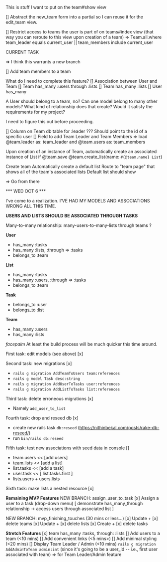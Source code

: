 This is stuff I want to put on the team#show view
 <!-- Team Leader: <%= @team.leader.name %> 
 Team Members
 <ul>
    <% @team.members.each do |member| %>
    <li><%= `#{member.name} | #{member.role}` %></li>
    <% end %>
 </ul>

 Team Tasks - ??? -->

 [] Abstract the new_team form into a partial so I can reuse it for the edit_team view.

 [] Restrict access to teams the user is part of on teams#index view (that way you can reroute to this view upon creation of a team)
  => Team.all.where team_leader equals current_user || team_members include current_user

CURRENT TASK

=> I think this warrants a new branch

[] Add team members to a team

What do I need to complete this feature?
[] Association between User and Team
   [] Team has_many :users through :lists 
   [] Team has_many :lists 
   [] User has_many 

A User should belong to a team, no? Can one model belong to many other models? What kind of relationship does that create? Would it satisfy the requirements for my project?

I need to figure this out before proceeding.

[] Column on Team db table for :leader ??? Should point to the id of a specific user 
[] Field to add Team Leader and Team Members => load @team.leader as: team_leader and @team.users as: team_members

Upon creation of an instance of Team, automatically create an associated instance of List
   if @team.save 
      @team.create_list(name: `#{@team.name} List`)

Create team
Automatically create a default list 
Route to "team page" that shows all of the team's associated lists 
Default list should show

=> Go from there

*** WED OCT 6 ***

I've come to a realization. I'VE HAD MY MODELS AND ASSOCIATIONS WRONG ALL THIS TIME. 

**USERS AND LISTS SHOULD BE ASSOCIATED THROUGH TASKS**

Many-to-many relationship: many-users-to-many-lists through teams ?

**User**

- has_many :tasks
- has_many :lists, :through ⇒ :tasks
- belongs_to :team

**List**

- has_many :tasks
- has_many :users, :through ⇒ :tasks
- belongs_to :team

**Task**

- belongs_to :user
- belongs_to :list

**Team**

- has_many :users
- has_many :lists

*facepalm* At least the build process will be much quicker this time around. 

First task: edit models (see above) [x]

Second task: new migrations [x]

- `rails g migration AddTeamToUsers team:references`
- `rails g model Task desc:string`
- `rails g migration AddUserToTasks user:references`
- `rails g migration AddListToTasks list:references`

Third task: delete erroneous migrations [x]
- Namely `add_user_to_list` 

Fourth task: drop and reseed db [x]
- create new rails task `db:reseed` (https://nithinbekal.com/posts/rake-db-reseed/)
- run `bin/rails db:reseed`

Fifth task: test new associations with seed data in console []
- team.users << [add users]
- team.lists << [add a list]
- list.tasks << [add a task]
- user.task << [ list.tasks.first ]
- lists.users + users.lists 

Sixth task: make lists a nested resource [x]

**Remaining MVP Features**
NEW BRANCH: assign_user_to_task
[x] Assign a user to a task (drop-down menu) 
   [ demonstrate has_many_through relationship -> access users through associated list ]

NEW BRANCH: mvp_finishing_touches (30 mins or less...)
[x] Update + [x] delete teams
[x] Update + [x] delete lists
[x] Create + [x] delete tasks 

**Stretch Features** 
[x] team has_many :tasks, through: :lists 
[] Add users to a team (<10 mins)
[] Add convenient links (<5 mins>)
[] Add minimal styling (<20 mins)
[] Display Team Leader / Admin (<10 mins)
   `rails g migration AddAdminToTeam admin:int` (since it's going to be a user_id -- i.e., first user associated with team) => for Team Leader/Admin feature